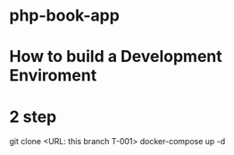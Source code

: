 # php-book-app
# How to build a Development Enviroment
# 2 step
git clone <URL: this branch T-001>
docker-compose up -d
